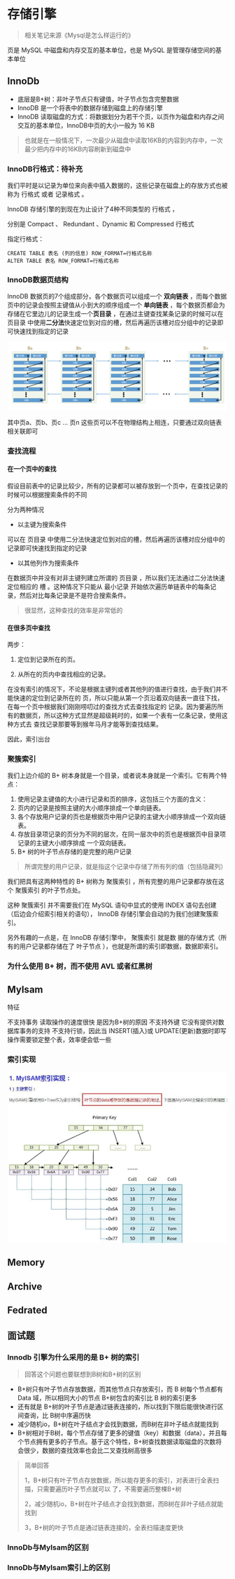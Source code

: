 # 存储引擎

> 相关笔记来源《Mysql是怎么样运行的》

页是 MySQL 中磁盘和内存交互的基本单位，也是 MySQL 是管理存储空间的基本单位

## InnoDb

- 底层是B+树：非叶子节点只有键值，叶子节点包含完整数据
- InnoDB 是一个将表中的数据存储到磁盘上的存储引擎
- InnoDB 读取磁盘的方式：将数据划分为若干个页，以页作为磁盘和内存之间交互的基本单位，InnoDB中页的大小一般为 16 KB

> 也就是在一般情况下，一次最少从磁盘中读取16KB的内容到内存中，一次最少把内存中的16KB内容刷新到磁盘中



### InnoDB行格式：待补充

我们平时是以记录为单位来向表中插入数据的，这些记录在磁盘上的存放方式也被称为 行格式 或者 记录格式 。

 InnoDB 存储引擎的到现在为止设计了4种不同类型的 行格式 ，

分别是 Compact 、 Redundant 、Dynamic 和 Compressed 行格式



指定行格式：

```mysql
CREATE TABLE 表名 (列的信息) ROW_FORMAT=行格式名称
ALTER TABLE 表名 ROW_FORMAT=行格式名称
```



### InnoDB数据页结构

 InnoDB 数据页的7个组成部分，各个数据页可以组成一个 **双向链表** ，而每个数据页中的记录会按照主键值从小到大的顺序组成一个 **单向链表** ，每个数据页都会为存储在它里边儿的记录生成一个**页目录** ，在通过主键查找某条记录的时候可以在 页目录 中使用**二分法**快速定位到对应的槽，然后再遍历该槽对应分组中的记录即可快速找到指定的记录

![](./img/InnoDB页结构.png)

其中页a、页b、页c ... 页n 这些页可以不在物理结构上相连，只要通过双向链表相关联即可



### 查找流程

#### 在一个页中的查找

假设目前表中的记录比较少，所有的记录都可以被存放到一个页中，在查找记录的时候可以根据搜索条件的不同

分为两种情况

- 以主键为搜索条件

可以在 页目录 中使用二分法快速定位到对应的槽，然后再遍历该槽对应分组中的记录即可快速找到指定的记录

- 以其他列作为搜索条件

在数据页中并没有对非主键列建立所谓的 页目录 ，所以我们无法通过二分法快速定位相应的 槽 。这种情况下只能从 最小记录 开始依次遍历单链表中的每条记录，然后对比每条记录是不是符合搜索条件。

> 很显然，这种查找的效率是非常低的



#### 在很多页中查找

两步：

1. 定位到记录所在的页。

2. 从所在的页内中查找相应的记录。

在没有索引的情况下，不论是根据主键列或者其他列的值进行查找，由于我们并不能快速的定位到记录所在的
页，所以只能从第一个页沿着双向链表一直往下找，在每一个页中根据我们刚刚唠叨过的查找方式去查找指定的
记录。因为要遍历所有的数据页，所以这种方式显然是超级耗时的，如果一个表有一亿条记录，使用这种方式去
查找记录那要等到猴年马月才能等到查找结果。

因此，索引出台



### 聚簇索引

我们上边介绍的 B+ 树本身就是一个目录，或者说本身就是一个索引。它有两个特点：
1. 使用记录主键值的大小进行记录和页的排序，这包括三个方面的含义：
1. 页内的记录是按照主键的大小顺序排成一个单向链表。
2. 各个存放用户记录的页也是根据页中用户记录的主键大小顺序排成一个双向链表。
3. 存放目录项记录的页分为不同的层次，在同一层次中的页也是根据页中目录项记录的主键大小顺序排成
    一个双向链表。
2. B+ 树的叶子节点存储的是完整的用户记录

> 所谓完整的用户记录，就是指这个记录中存储了所有列的值（包括隐藏列）



我们把具有这两种特性的 B+ 树称为 聚簇索引 ，所有完整的用户记录都存放在这个 聚簇索引 的叶子节点处。

这种 聚簇索引 并不需要我们在 MySQL 语句中显式的使用 INDEX 语句去创建（后边会介绍索引相关的语句），
InnoDB 存储引擎会自动的为我们创建聚簇索引。

另外有趣的一点是，在 InnoDB 存储引擎中， 聚簇索引 就是数		据的存储方式（所有的用户记录都存储在了 叶子节点 ），也就是所谓的索引即数据，数据即索引。



### 为什么使用 B+ 树，而不使用 AVL 或者红黑树



## MyIsam

特征

不支持事务
读取操作的速度很快
是因为B+树的原因
不支持外键
它没有提供对数据库事务的支持
不支持行锁，因此当 INSERT(插入)或 UPDATE(更新)数据时即写操作需要锁定整个表，效率便会低一些



### 索引实现

![](./img/MyIsam索引实现.png)



## Memory





## Archive





## Fedrated



## 面试题

### Innodb 引擎为什么采用的是 B+ 树的索引

> 回答这个问题也要联想到B树和B+树的区别

- B+树只有叶子节点存放数据，而其他节点只存放索引，而 B 树每个节点都有 Data 域，所以相同大小的节点 B+树包含的索引比 B 树的索引更多
- 还有就是 B+树的叶子节点是通过链表连接的，所以找到下限后能很快进行区间查询，比 B树中序遍历快
- 减少随机io，B+树在叶子结点才会找到数据，而B树在非叶子结点就能找到
- B+树相对于B树，每个节点存储了更多的键值（key）和数据（data），并且每个节点拥有更多的子节点。基于这个特性，B+树查找数据读取磁盘的次数将会很少，数据的查找效率也会比二叉查找树高很多

> 简单回答
>
> 1，B+树只有叶子节点存放数据，所以能存更多的索引，对表进行全表扫描，只需要遍历叶子节点就可以 了，不需要遍历整棵B+树
>
> 2，减少随机io，B+树在叶子结点才会找到数据，而B树在非叶子结点就能找到
>
> 3，B+树的叶子节点是通过链表连接的，全表扫描速度更快



### InnoDb与MyIsam的区别



### InnoDb与MyIsam索引上的区别
